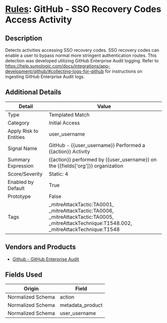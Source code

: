 # [Rules](README.md): GitHub - SSO Recovery Codes Access Activity

## Description
Detects activities accessing SSO recovery codes. SSO recovery codes can enable a user to bypass normal more stringent authentication routes. This detection was developed utilizing GitHub Enterprise Audit logging. Refer to https://help.sumologic.com/docs/integrations/app-development/github/#collecting-logs-for-github for instructions on ingesting GitHub Enterprise Audit logs.

## Additional Details
|Detail|Value|
|----|----|
|Type|Templated Match|
|Category|Initial Access|
|Apply Risk to Entities|user_username|
|Signal Name|GitHub - {{user_username}}  Performed a {{action}} Activity|
|Summary Expression|{{action}} performed by {{user_username}} on the {{fields['org']}} organization|
|Score/Severity|Static: 4|
|Enabled by Default|True|
|Prototype|False|
|Tags|_mitreAttackTactic:TA0001, _mitreAttackTactic:TA0006, _mitreAttackTactic:TA0005, _mitreAttackTechnique:T1548.002, _mitreAttackTechnique:T1548|
## Vendors and Products
- [Github - GitHub Enterprise Audit](../products/e3c8bd8b-6ed8-4332-944d-d0f5dfc462df.md)


## Fields Used

|Origin|Field|
|----|----|
|Normalized Schema|action|
|Normalized Schema|metadata_product|
|Normalized Schema|user_username|


